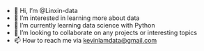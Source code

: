 - 👋 Hi, I’m @Linxin-data
- 👀 I’m interested in learning more about data
- 🌱 I’m currently learning data science with Python
- 💞️ I’m looking to collaborate on any projects or interesting topics
- 📫 How to reach me via kevinlamdata@gmail.com

<!---
Linxin-data/Linxin-data is a ✨ special ✨ repository because its `README.md` (this file) appears on your GitHub profile.
You can click the Preview link to take a look at your changes.
--->
